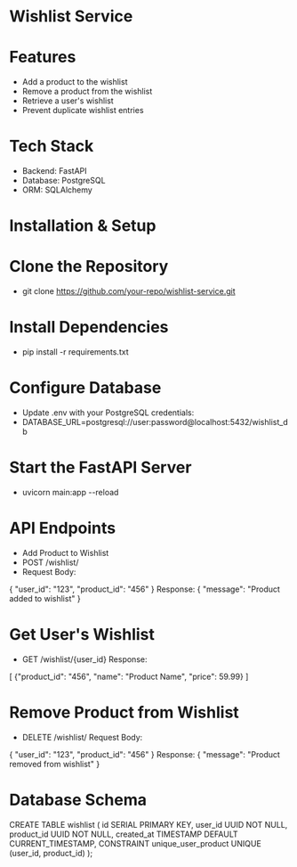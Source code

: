 # Wishlist Service

# Features

- Add a product to the wishlist
- Remove a product from the wishlist
- Retrieve a user's wishlist
- Prevent duplicate wishlist entries

# Tech Stack
- Backend: FastAPI
- Database: PostgreSQL
- ORM: SQLAlchemy

# Installation & Setup

# Clone the Repository

- git clone https://github.com/your-repo/wishlist-service.git

# Install Dependencies

- pip install -r requirements.txt

# Configure Database
- Update .env with your PostgreSQL credentials:
- DATABASE_URL=postgresql://user:password@localhost:5432/wishlist_db

# Start the FastAPI Server
- uvicorn main:app --reload

#  API Endpoints
- Add Product to Wishlist
- POST /wishlist/
- Request Body:

{
    "user_id": "123",
    "product_id": "456"
}
Response:
{
    "message": "Product added to wishlist"
}

# Get User's Wishlist
- GET /wishlist/{user_id}
Response:

[
    {"product_id": "456", "name": "Product Name", "price": 59.99}
]

# Remove Product from Wishlist
- DELETE /wishlist/
Request Body:

{
    "user_id": "123",
    "product_id": "456"
}
Response:
{
    "message": "Product removed from wishlist"
}

# Database Schema

CREATE TABLE wishlist (
    id SERIAL PRIMARY KEY,
    user_id UUID NOT NULL,
    product_id UUID NOT NULL,
    created_at TIMESTAMP DEFAULT CURRENT_TIMESTAMP,
    CONSTRAINT unique_user_product UNIQUE (user_id, product_id)
);

